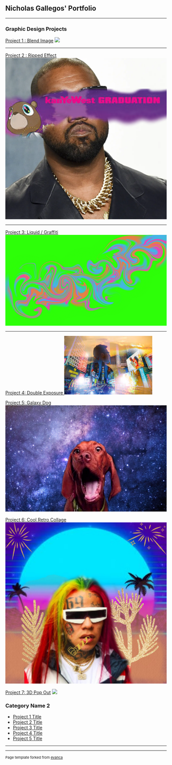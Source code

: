## Nicholas Gallegos' Portfolio

---

### Graphic Design Projects 

[Project 1 : Blend Image](/sample_page)
<img src="images/blendimages.png?raw=true"/>

---
[Project 2 : Ripped Effect](/pdf/sample_presentation.pdf)
<img src="images/kanye finished.png?raw=true"/>

---
[Project 3: Liquid / Graffiti](http://example.com/)
<img src="images/Liquid Graffiti.png?raw=true"/>

---
[Project 4: Double Exposure ](http://example.com/)
<img src="images/Double Exposure?raw=true"/>


[Project 5: Galaxy Dog](http://example.com/)
<img src="images/galaxy dog?raw=true"/>

[Project 6: Cool Retro Collage](http://example.com/)
<img src="images/Retro collage project?raw=true"/>


[Project 7: 3D Pop Out](http://example.com/)
<img src="images/3D pop out.jpg?raw=true"/>

### Category Name 2

- [Project 1 Title](http://example.com/)
- [Project 2 Title](http://example.com/)
- [Project 3 Title](http://example.com/)
- [Project 4 Title](http://example.com/)
- [Project 5 Title](http://example.com/)

---




---
<p style="font-size:11px">Page template forked from <a href="https://github.com/evanca/quick-portfolio">evanca</a></p>
<!-- Remove above link if you don't want to attibute -->
